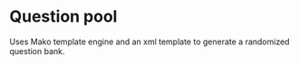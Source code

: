 # Question pool

Uses Mako template engine and an xml template to generate a randomized question bank. 
